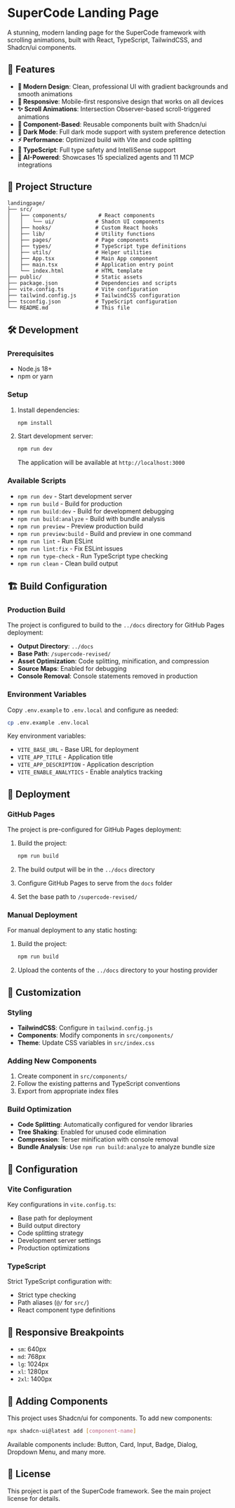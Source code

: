 # SuperCode Landing Page

A stunning, modern landing page for the SuperCode framework with scrolling animations, built with React, TypeScript, TailwindCSS, and Shadcn/ui components.

## 🚀 Features

- **🎨 Modern Design**: Clean, professional UI with gradient backgrounds and smooth animations
- **📱 Responsive**: Mobile-first responsive design that works on all devices  
- **✨ Scroll Animations**: Intersection Observer-based scroll-triggered animations
- **🎯 Component-Based**: Reusable components built with Shadcn/ui
- **🌙 Dark Mode**: Full dark mode support with system preference detection
- **⚡ Performance**: Optimized build with Vite and code splitting
- **🔧 TypeScript**: Full type safety and IntelliSense support
- **🤖 AI-Powered**: Showcases 15 specialized agents and 11 MCP integrations

## 📁 Project Structure

```
landingpage/
├── src/
│   ├── components/          # React components
│   │   └── ui/             # Shadcn UI components
│   ├── hooks/              # Custom React hooks
│   ├── lib/                # Utility functions
│   ├── pages/              # Page components
│   ├── types/              # TypeScript type definitions
│   ├── utils/              # Helper utilities
│   ├── App.tsx             # Main App component
│   ├── main.tsx            # Application entry point
│   └── index.html          # HTML template
├── public/                 # Static assets
├── package.json            # Dependencies and scripts
├── vite.config.ts          # Vite configuration
├── tailwind.config.js      # TailwindCSS configuration
├── tsconfig.json           # TypeScript configuration
└── README.md               # This file
```

## 🛠️ Development

### Prerequisites

- Node.js 18+ 
- npm or yarn

### Setup

1. Install dependencies:
   ```bash
   npm install
   ```

2. Start development server:
   ```bash
   npm run dev
   ```

   The application will be available at `http://localhost:3000`

### Available Scripts

- `npm run dev` - Start development server
- `npm run build` - Build for production
- `npm run build:dev` - Build for development debugging
- `npm run build:analyze` - Build with bundle analysis
- `npm run preview` - Preview production build
- `npm run preview:build` - Build and preview in one command
- `npm run lint` - Run ESLint
- `npm run lint:fix` - Fix ESLint issues
- `npm run type-check` - Run TypeScript type checking
- `npm run clean` - Clean build output

## 🏗️ Build Configuration

### Production Build

The project is configured to build to the `../docs` directory for GitHub Pages deployment:

- **Output Directory**: `../docs`
- **Base Path**: `/supercode-revised/`
- **Asset Optimization**: Code splitting, minification, and compression
- **Source Maps**: Enabled for debugging
- **Console Removal**: Console statements removed in production

### Environment Variables

Copy `.env.example` to `.env.local` and configure as needed:

```bash
cp .env.example .env.local
```

Key environment variables:
- `VITE_BASE_URL` - Base URL for deployment
- `VITE_APP_TITLE` - Application title
- `VITE_APP_DESCRIPTION` - Application description
- `VITE_ENABLE_ANALYTICS` - Enable analytics tracking

## 🚀 Deployment

### GitHub Pages

The project is pre-configured for GitHub Pages deployment:

1. Build the project:
   ```bash
   npm run build
   ```

2. The build output will be in the `../docs` directory
3. Configure GitHub Pages to serve from the `docs` folder
4. Set the base path to `/supercode-revised/`

### Manual Deployment

For manual deployment to any static hosting:

1. Build the project:
   ```bash
   npm run build
   ```

2. Upload the contents of the `../docs` directory to your hosting provider

## 🎨 Customization

### Styling

- **TailwindCSS**: Configure in `tailwind.config.js`
- **Components**: Modify components in `src/components/`
- **Theme**: Update CSS variables in `src/index.css`

### Adding New Components

1. Create component in `src/components/`
2. Follow the existing patterns and TypeScript conventions
3. Export from appropriate index files

### Build Optimization

- **Code Splitting**: Automatically configured for vendor libraries
- **Tree Shaking**: Enabled for unused code elimination
- **Compression**: Terser minification with console removal
- **Bundle Analysis**: Use `npm run build:analyze` to analyze bundle size

## 🔧 Configuration

### Vite Configuration

Key configurations in `vite.config.ts`:
- Base path for deployment
- Build output directory
- Code splitting strategy
- Development server settings
- Production optimizations

### TypeScript

Strict TypeScript configuration with:
- Strict type checking
- Path aliases (`@/` for `src/`)
- React component type definitions

## 📱 Responsive Breakpoints

- `sm`: 640px
- `md`: 768px  
- `lg`: 1024px
- `xl`: 1280px
- `2xl`: 1400px

## 🧩 Adding Components

This project uses Shadcn/ui for components. To add new components:

```bash
npx shadcn-ui@latest add [component-name]
```

Available components include: Button, Card, Input, Badge, Dialog, Dropdown Menu, and many more.

## 📝 License

This project is part of the SuperCode framework. See the main project license for details.